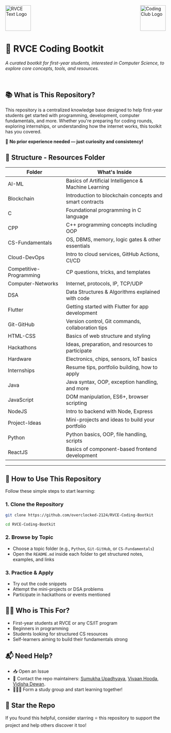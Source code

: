 <div style="display: flex; justify-content: space-between; align-items: center; margin-bottom: 30px;">
  <a href="https://rvce.edu.in" target="_blank" rel="noopener noreferrer" style="margin-right: 20px;"><img src="https://github.com/overclocked-2124/RVCE-Coding-Bootkit/blob/main/gitAssets/RVCE_Logo_With_Text.png" alt="RVCE Text Logo" height="80"></a>
  <a href="https://www.linkedin.com/company/coding-club-rvce/posts/?feedView=all" target="_blank" rel="noopener noreferrer" style="margin-left: 20px;"><img src="https://github.com/overclocked-2124/RVCE-Coding-Bootkit/blob/main/gitAssets/CCLogo_BG_Removed.png" alt="Coding Club Logo" height="80"></a></div>

# 🚀 RVCE Coding Bootkit

_A curated bootkit for first-year students, interested in Computer Science, to explore core concepts, tools, and resources._

<br>

## 📚 What is This Repository?

This repository is a centralized knowledge base designed to help first-year students get started with programming, development, computer fundamentals, and more. Whether you're preparing for coding rounds, exploring internships, or understanding how the internet works, this toolkit has you covered.

🧠 **No prior experience needed — just curiosity and consistency!**

## 📂 Structure - Resources Folder

| Folder                  | What's Inside                                           |
| ----------------------- | ------------------------------------------------------- |
| AI-ML                   | Basics of Artificial Intelligence & Machine Learning    |
| Blockchain              | Introduction to blockchain concepts and smart contracts |
| C                       | Foundational programming in C language                  |
| CPP                     | C++ programming concepts including OOP                  |
| CS-Fundamentals         | OS, DBMS, memory, logic gates & other essentials        |
| Cloud-DevOps            | Intro to cloud services, GitHub Actions, CI/CD          |
| Competitive-Programming | CP questions, tricks, and templates                     |
| Computer-Networks       | Internet, protocols, IP, TCP/UDP                        |
| DSA                     | Data Structures & Algorithms explained with code        |
| Flutter                 | Getting started with Flutter for app development        |
| Git-GitHub              | Version control, Git commands, collaboration tips       |
| HTML-CSS                | Basics of web structure and styling                     |
| Hackathons              | Ideas, preparation, and resources to participate        |
| Hardware                | Electronics, chips, sensors, IoT basics                 |
| Internships             | Resume tips, portfolio building, how to apply           |
| Java                    | Java syntax, OOP, exception handling, and more          |
| JavaScript              | DOM manipulation, ES6+, browser scripting               |
| NodeJS                  | Intro to backend with Node, Express                     |
| Project-Ideas           | Mini-projects and ideas to build your portfolio         |
| Python                  | Python basics, OOP, file handling, scripts              |
| ReactJS                 | Basics of component-based frontend development          |

---

## 🧭 How to Use This Repository

Follow these simple steps to start learning:

### 1. Clone the Repository

```bash
git clone https://github.com/overclocked-2124/RVCE-Coding-Bootkit
```

```bash
cd RVCE-Coding-Bootkit
```

### 2. Browse by Topic

-   Choose a topic folder (e.g., `Python`, `Git-GitHub`, or `CS-Fundamentals`)
-   Open the `README.md` inside each folder to get structured notes, examples, and links

### 3. Practice & Apply

-   Try out the code snippets
-   Attempt the mini-projects or DSA problems
-   Participate in hackathons or events mentioned

## 🧑‍💻 Who is This For?

-   First-year students at RVCE or any CS/IT program
-   Beginners in programming
-   Students looking for structured CS resources
-   Self-learners aiming to build their fundamentals strong

## 📬 Need Help?

-   📥 Open an Issue
-   📧 Contact the repo maintainers: [Sumukha Upadhyaya](mailto:sumukhaupadhyaya@gmail.com), [Vivaan Hooda](mailto:vivaan.hooda@gmail.com), [Vidisha Dewan](mailto:vidishadewan2020@gmail.com).
-   🧑‍🤝‍🧑 Form a study group and start learning together!

## 🌟 Star the Repo

If you found this helpful, consider starring ⭐ this repository to support the project and help others discover it too!
